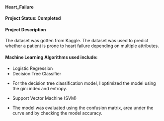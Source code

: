 ####  Heart_Failure
#### Project Status: Completed

#### Project Description
The dataset was gotten from Kaggle. The dataset was used to predict whether a patient is prone to heart failure depending on multiple attributes.

#### Machine Learning Algorithms used include:
* Logistic Regression
* Decision Tree Classifier
- For the decision tree classification model, I optimized the model using the gini index and entropy. 
* Support Vector Machine (SVM)

* The model was evaluated using the confusion matrix, area under the curve and by checking the model accuracy.
